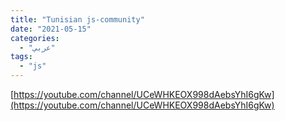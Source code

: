 ```yaml
---
title: "Tunisian js-community"
date: "2021-05-15"
categories:
  - "عربي"
tags:
  - "js"
---
```


[https://youtube.com/channel/UCeWHKEOX998dAebsYhI6gKw](https://youtube.com/channel/UCeWHKEOX998dAebsYhI6gKw)
